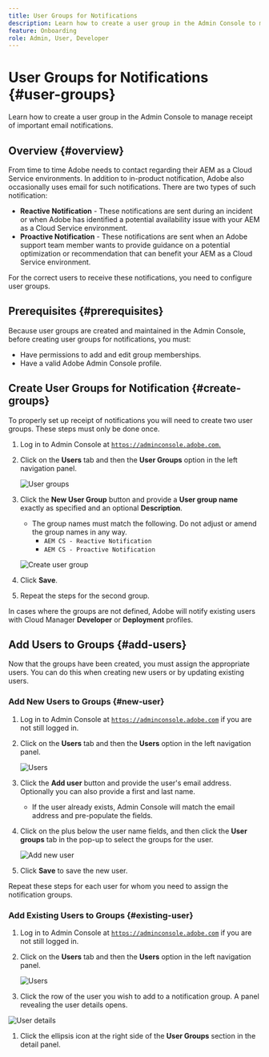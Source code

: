 ```yaml
---
title: User Groups for Notifications
description: Learn how to create a user group in the Admin Console to manage receipt of important email notifications.
feature: Onboarding
role: Admin, User, Developer
---
```


# User Groups for Notifications {#user-groups}

Learn how to create a user group in the Admin Console to manage receipt of important email notifications.

## Overview {#overview}

From time to time Adobe needs to contact regarding their AEM as a Cloud Service environments. In addition to in-product notification, Adobe also occasionally uses email for such notifications. There are two types of such notification:

* **Reactive Notification** - These notifications are sent during an incident or when Adobe has identified a potential availability issue with your AEM as a Cloud Service environment.
* **Proactive Notification** - These notifications are sent when an Adobe support team member wants to provide guidance on a potential optimization or recommendation that can benefit your AEM as a Cloud Service environment.

For the correct users to receive these notifications, you need to configure user groups.

## Prerequisites {#prerequisites}

Because user groups are created and maintained in the Admin Console, before creating user groups for notifications, you must:

* Have permissions to add and edit group memberships.
* Have a valid Adobe Admin Console profile.

## Create User Groups for Notification {#create-groups}

To properly set up receipt of notifications you will need to create two user groups. These steps must only be done once.

1. Log in to Admin Console at [`https://adminconsole.adobe.com`.](https://adminconsole.adobe.com)

1. Click on the **Users** tab and then the **User Groups** option in the left navigation panel.

   ![User groups](assets/user-groups.png)

1. Click the **New User Group** button and provide a **User group name** exactly as specified and an optional **Description**.

   * The group names must match the following. Do not adjust or amend the group names in any way.
     * `AEM CS - Reactive Notification`
     * `AEM CS - Proactive Notification`

   ![Create user group](assets/create-user-group.png)

1. Click **Save**.

1. Repeat the steps for the second group.

In cases where the groups are not defined, Adobe will notify existing users with Cloud Manager **Developer** or **Deployment** profiles.

## Add Users to Groups {#add-users}

Now that the groups have been created, you must assign the appropriate users. You can do this when creating new users or by updating existing users.

### Add New Users to Groups {#new-user}

1. Log in to Admin Console at [`https://adminconsole.adobe.com`](https://adminconsole.adobe.com) if you are not still logged in.

1. Click on the **Users** tab and then the **Users** option in the left navigation panel.

   ![Users](assets/users.png)

1. Click the **Add user** button and provide the user's email address. Optionally you can also provide a first and last name.

    * If the user already exists, Admin Console will match the email address and pre-populate the fields.

1. Click on the plus below the user name fields, and then click the **User groups** tab in the pop-up to select the groups for the user.

   ![Add new user](assets/add-new-user.png)

1. Click **Save** to save the new user.

Repeat these steps for each user for whom you need to assign the notification groups.

### Add Existing Users to Groups {#existing-user}

1. Log in to Admin Console at [`https://adminconsole.adobe.com`](https://adminconsole.adobe.com) if you are not still logged in.

1. Click on the **Users** tab and then the **Users** option in the left navigation panel.

   ![Users](assets/users.png)

1. Click the row of the user you wish to add to a notification group. A panel revealing the user details opens.

  ![User details](assets/user-details.png)

1. Click the ellipsis icon at the right side of the **User Groups** section in the detail panel.